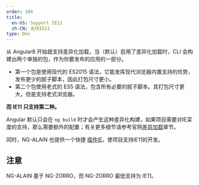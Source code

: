 ```yaml
---
order: 100
title:
  en-US: Support IE11
  zh-CN: 支持IE11
type: Dev
---
```


从 Angular8 开始就支持差异化加载，当（默认）启用了差异化加载时，CLI 会构建出两个单独的包，作为你要发布的应用的一部分。

* 第一个包是使用现代的 ES2015 语法，它能发挥现代浏览器内置支持的优势，发布更少的腻子脚本，因此打包尺寸更小。
* 第二个包使用老式的 ES5 语法，包含所有必要的腻子脚本。其打包尺寸更大，但是支持老式浏览器。

**而 IE11 只支持第二种。**

Angular 默认只会在 `ng build` 时才会产生这种差异化构建，如果项目需要对IE深度的支持，那么需要额外的配置；有关更多细节请参考官网[差异加载](https://angular.cn/guide/deployment#differential-loading)章节。

同时，NG-ALAIN 也提供一个快捷 [插件IE](/cli/plugin#ie)，使项目支持IE11的开发。

## 注意

NG-ALAIN 基于 NG-ZORRO，而 NG-ZORRO 最低支持为 IE11。
